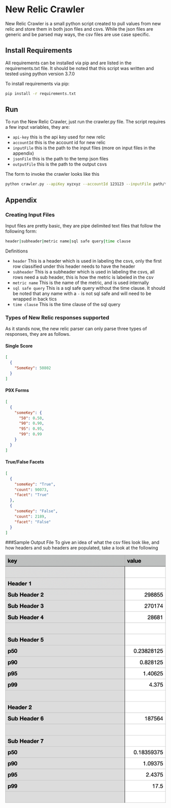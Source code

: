 # New Relic Crawler
New Relic Crawler is a small python script created to pull values from new relic and store them in both json files and csvs.
While the json files are generic and be parsed may ways, the csv files are use case specific.

## Install Requirements
All requirements can be installed via pip and are listed in the requirements.txt file.
It should be noted that this script was written and tested using python version 3.7.0 

To install requirements via pip:
```bash
pip install -r requirements.txt
```

## Run
To run the New Relic Crawler, just run the crawler.py file. The script requires a few input variables, they are:
* `api-key` this is the api key used for new relic
* `accountId` this is the account id for new relic
* `inputFile` this is the path to the input files (more on input files in the appendix)
* `jsonFile` this is the path to the temp json files
* `outputFile` this is the path to the output csvs

The form to invoke the crawler looks like this
```bash
python crawler.py --apiKey xyzxyz --accountId 123123 --inputFile path/to/input/file/dir/ --jsonFile path/to/json/file/dir --outputFile path/to/json/file/dir
```

## Appendix
### Creating Input Files
Input files are pretty basic, they are pipe delimited text files that follow the following form:
```bash
header|subheader|metric name|sql safe query|time clause
```

Definitions
* `header` This is a header which is used in labeling the csvs, only the first row classified under this header needs to have the header
* `subheader` This is a subheader which is used in labeling the csvs, all rows need a sub header, this is how the metric is labeled in the csv
* `metric name` This is the name of the metric, and is used internally
* `sql safe query` This is a sql safe query without the time clause. It should be noted that any name with a `-` is not sql safe and will need to be wrapped in back tics 
* `time clause` This is the time clause of the sql query

### Types of New Relic responses supported
As it stands now, the new relic parser can only parse three types of responses, they are as follows.

#### Single Score
```json
[
  {
    "SomeKey": 50802
  }
]
```

#### P9X Forms
```json
[
  {
    "someKey": {
      "50": 0.50,
      "90": 0.90,
      "95": 0.95,
      "99": 0.99
    }
  }
]
```

#### True/False Facets
```json
[
  {
    "someKey": "True",
    "count": 90073,
    "facet": "True"
  },
  {
    "someKey": "False",
    "count": 2189,
    "facet": "False"
  }
]
```

###Sample Output File
To give an idea of what the csv files look like, and how headers and sub headers are populated, take a look at the following

![Sample CSV](documentation_graphics/sample_output.png)
